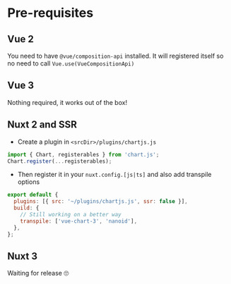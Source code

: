 # Pre-requisites

## Vue 2

You need to have `@vue/composition-api` installed. It will registered itself so no need to call `Vue.use(VueCompositionApi)`

## Vue 3

Nothing required, it works out of the box!

## Nuxt 2 and SSR

- Create a plugin in `<srcDir>/plugins/chartjs.js`

```js
import { Chart, registerables } from 'chart.js';
Chart.register(...registerables);
```

- Then register it in your `nuxt.config.[js|ts]` and also add transpile options

```js
export default {
  plugins: [{ src: '~/plugins/chartjs.js', ssr: false }],
  build: {
    // Still working on a better way
    transpile: ['vue-chart-3', 'nanoid'],
  },
};
```

## Nuxt 3

Waiting for release 🙄
